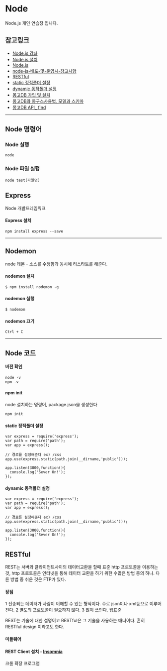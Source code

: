 # Node
Node.js 개인 연습장 입니다.

## 참고링크
* [Node.js 강좌](http://m.blog.naver.com/azure0777/220461355508)
* [Node.js 설치](http://m.blog.naver.com/azure0777/220464281360)
* [Node.js](https://nodejs.org/en/)
* [node-js-배포-및-운영시-참고사항](http://avilos.codes/server/nodejs/node-js-%EB%B0%B0%ED%8F%AC-%EB%B0%8F-%EC%9A%B4%EC%98%81%EC%8B%9C-%EC%B0%B8%EA%B3%A0%EC%82%AC%ED%95%AD/)
* [RESTful](http://blog.naver.com/azure0777/220508108759)
* [static 정적폴더 설정](http://m.blog.naver.com/azure0777/220469049820)
* [dynamic 동적폴더 설정](http://m.blog.naver.com/azure0777/220475344428)
* [몽고DB 가입 및 설치](http://blog.naver.com/azure0777/220482056110)
* [몽고DB와 몽구스사용법, 모델과 스키마](http://blog.naver.com/azure0777/220482056110)
* [몽고DB API_ find](http://mongoosejs.com/docs/api.html#model_Model.find)

---

## Node 명령어

### Node 실행
```
node 
```

### Node 파일 실행
```
node test(파일명) 
```


## Express
Node 개발프레임워크

#### Express 설치
```
npm install express --save
```
---

## Nodemon
node 데몬 - 소스를 수정함과 동시에 리스타트를 해준다.

#### nodemon 설치
```
$ npm install nodemon -g
```

#### nodemon 실행
```
$ nodemon
```

#### nodemon 끄기
```
Ctrl + C
```

---

## Node 코드

#### 버전 확인
```
node -v
npm -v
```

#### npm init
node 설치하는 명령어, package.json을 생성한다
```
npm init
```

#### static 정적폴더 설정
```
var express = require('express');
var path = require('path');
var app = express();

// 경로를 설정해준다 ex) /css
app.use(express.static(path.join(__dirname,'public')));

app.listen(3000,function(){
  console.log('Sever On!');
});

```

#### dynamic 동적폴더 설정
```
var express = require('express');
var path = require('path');
var app = express();

// 경로를 설정해준다 ex) /css
app.use(express.static(path.join(__dirname,'public')));

app.listen(3000,function(){
  console.log('Sever On!');
});

```

## RESTful
REST는 서버와 클라이언트사이의 데이터교환을 할때 표준 http 프로토콜을 이용하는 것, http 프로토콜은 인터넷을 통해 데이터 교환을 하기 위한 수많은 방법 중의 하나. 다른 방법 중 쉬운 것은 FTP가 있다.

#### 장점
1 전송되는 데이터가 사람이 이해할 수 있는 형식이다. 주로 json이나 xml등으로 이루어 진다.
2 별도의 프로토콜이 필요하지 않다.
3 많이 쓰인다. 웹표준

REST는 기술에 대한 설명이고 RESTful은 그 기술을 사용하는 매너이다. 흔히 RESTful design 이라고도 한다.

#### 미들웨어

#### REST Client 설치 - [Insomnia](https://chrome.google.com/webstore/search/insomnia?utm_source=chrome-ntp-icon)
크롬 확장 프로그램

